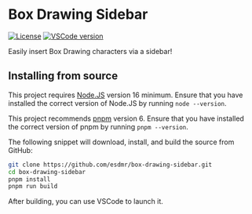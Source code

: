 # Box Drawing Sidebar

[![License](https://img.shields.io/github/license/esdmr/template?labelColor=0F0F0F&color=005C9A)][license]
[![VSCode version](https://img.shields.io/badge/VSCode-≥1.65.0-005C9A?labelColor=0F0F0F&logo=Visual%20Studio%20Code&logoColor=007ACC)][vscode]

[license]: https://github.com/esdmr/box-drawing-sidebar/blob/master/LICENSE
[vscode]: https://nodejs.org/en/download/current
[node]: https://nodejs.org/en/download/current
[pnpm]: https://pnpm.io

Easily insert Box Drawing characters via a sidebar!

## Installing from source

This project requires [Node.JS][node] version 16 minimum. Ensure that you have
installed the correct version of Node.JS by running `node --version`.

This project recommends [pnpm][pnpm] version 6. Ensure that you have installed
the correct version of pnpm by running `pnpm --version`.

The following snippet will download, install, and build the source from GitHub:

```sh
git clone https://github.com/esdmr/box-drawing-sidebar.git
cd box-drawing-sidebar
pnpm install
pnpm run build
```

After building, you can use VSCode to launch it.
